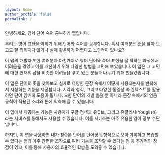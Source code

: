 ```yaml
---
layout: home
author_profile: false
permalink: /
---
```



안녕하세요, 영어 단어 숙어 공부하기 앱입니다.


우리는 영어 표현을 익히기 위해 단어와 숙어를 공부합니다. 혹시 여러분은 뜻을 찾아 보고도 잘 외워지지 않거나 실제 활용하기 어렵다고 느낀적이 있나요?

이 앱의 개발자 또한 여러분과 마찬가지로 영어 단어와 숙어 표현을 잘 익히는 과정에서 어려움을 겪었고 이를 개선하기 위해 다양한 방법을 고민해 보았습니다.
이 앱은 그 고민에 대한 현재의 답을 비슷한 어려움을 겪고 있는 분들과 나누기 위해 만들었습니다.

이 앱은 단어의 뜻을 찾아보고 실제로 다양한 문장 속에서 어떻게 사용되는지를 반복해서 시청하는 기능을 제공합니다.
시각과 청각, 그리고 다양한 동영상 속 컨텍스트를 활용하면 단어 암기에 도움이 됩니다. 또한 단어의 개별 발음 뿐 아니라 문장 속에서의 연음 규칙이 적용된 소리와 톤에 익숙해 질 수 있습니다.

이 앱에서 제공하는 기능은 사용자가 구글 검색과 유튜브, 그리고 유글리시(Youglish)라는 서비스를 통해서도 사용할 수 있습니다. 이들 서비스는 아주 유용한 영어 공부 수단입니다.

하지만, 이 앱을 사용하면 내가 찾아본 단어를 단어장의 형식으로 모아 기록하고 복습할 수 있다는 점과 아주 간편한 조작으로 여러 기능을 조작할 수 있다는 점 등 추가적인 장점이 있고, 이를 통해 사용자의 효율적인 학습을 도와줄 수 있습니다.


